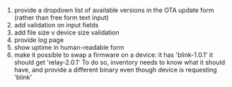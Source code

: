 
1. provide a dropdown list of available versions in the OTA update form (rather than free form text input)
2. add validation on input fields
3. add file size v device size validation
4. provide log page
5. show uptime in human-readable form 
6. make it possible to swap a firmware on a device:
	it has 'blink-1.0.1'
	it should get 'relay-2.0.1'
	To do so, inventory needs to know what it should have, and provide a different binary
	even though device is requesting 'blink'
